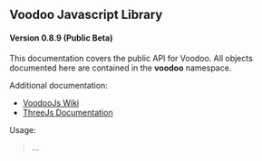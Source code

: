 ## Voodoo Javascript Library
#### Version 0.8.9 (Public Beta) ####

This documentation covers the public API for Voodoo. All objects documented here are contained in the **voodoo** namespace.

Additional documentation:

* [VoodooJs Wiki](https://github.com/brentongunning/voodoo/wiki)
* [ThreeJs Documentation](http://www.threejs.org/docs)

Usage:

> 	<script src="three.min.js"></script>
> 	<script src="voodoo.min.js"></script>
>
>	...
>
> 	<script>
>		new voodoo.CameraLight({color: 'white'});
>		new MyCustomControl();
> 	</script>